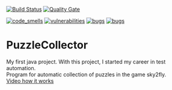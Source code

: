 [![Build Status](https://travis-ci.org/shaburov/puzzle-collector.svg?branch=master)](https://travis-ci.org/shaburov/puzzle-collector) [![Quality Gate](https://sonarcloud.io/api/project_badges/measure?project=com.sonarqube.examples%3Ajava-maven-travis-project&metric=alert_status)](https://sonarcloud.io/dashboard?id=com.github.shaburov%3Apuzzle-collector)

[![code_smells](https://sonarcloud.io/api/project_badges/measure?project=com.github.shaburov%3Apuzzle-collector&metric=code_smells&blinking=true)](https://sonarcloud.io/project/issues?id=com.github.shaburov%3Apuzzle-collector&resolved=false&types=CODE_SMELL) [![vulnerabilities](https://sonarcloud.io/api/project_badges/measure?project=com.github.shaburov%3Apuzzle-collector&metric=vulnerabilities&blinking=true)](https://sonarcloud.io/component_measures?id=com.github.shaburov%3Apuzzle-collector&metric=vulnerabilities) [![bugs](https://sonarcloud.io/api/project_badges/measure?project=com.github.shaburov%3Apuzzle-collector&metric=bugs&blinking=true)](https://sonarcloud.io/project/issues?id=com.github.shaburov%3Apuzzle-collector&resolved=false&types=BUG) [![bugs](https://sonarcloud.io/api/project_badges/measure?project=com.github.shaburov%3Apuzzle-collector&metric=coverage&blinking=true)](https://sonarcloud.io/component_measures?id=com.github.shaburov%3Apuzzle-collector&metric=coverage)

# PuzzleCollector
My first java project. With this project, I started my career in test automation.   
Program for automatic collection of puzzles in the game sky2fly.   
[Video how it works](https://www.youtube.com/embed/B4bnkRW2L-4)